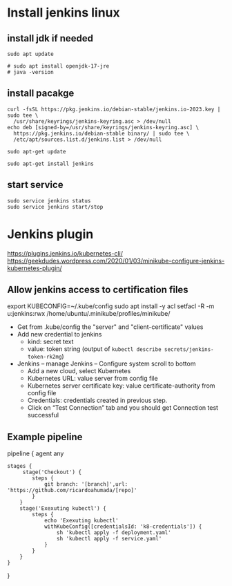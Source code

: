 # Install jenkins linux

## install jdk if needed
```
sudo apt update

# sudo apt install openjdk-17-jre
# java -version
```
## install pacakge
```
curl -fsSL https://pkg.jenkins.io/debian-stable/jenkins.io-2023.key | sudo tee \
  /usr/share/keyrings/jenkins-keyring.asc > /dev/null
echo deb [signed-by=/usr/share/keyrings/jenkins-keyring.asc] \
  https://pkg.jenkins.io/debian-stable binary/ | sudo tee \
  /etc/apt/sources.list.d/jenkins.list > /dev/null

sudo apt-get update

sudo apt-get install jenkins
```

## start service
```
sudo service jenkins status
sudo service jenkins start/stop
```

# Jenkins plugin
https://plugins.jenkins.io/kubernetes-cli/
https://geekdudes.wordpress.com/2020/01/03/minikube-configure-jenkins-kubernetes-plugin/

## Allow jenkins access to certification files

export KUBECONFIG=~/.kube/config
sudo apt install -y acl
setfacl -R -m u:jenkins:rwx /home/ubuntu/.minikube/profiles/minikube/


- Get from .kube/config the "server" and "client-certificate" values
- Add new credential to jenkins
	+ kind: secret text
	+ value: token string (output of `kubectl describe secrets/jenkins-token-rk2mg`)
- Jenkins – manage Jenkins – Configure system scroll to bottom
	+ Add a new cloud, select Kubernetes
	+ Kubernetes URL: value server from config file
	+ Kubernetes server certificate key: value certificate-authority from config file
	+ Credentials: credentials created in previous step.
	+ Click on “Test Connection” tab and you should get Connection test successful
 

## Example pipeline
pipeline {
    agent any

    stages {
         stage('Checkout') {
            steps {
                git branch: '[branch]',url: 'https://github.com/ricardoahumada/[repo]'
            }
        }  
        stage('Exexuting kubectl') {
            steps {
                echo 'Exexuting kubectl'
                withKubeConfig([credentialsId: 'k8-credentials']) {
                    sh 'kubectl apply -f deployment.yaml'
                    sh 'kubectl apply -f service.yaml'
                }
            }
        }
    }
}

